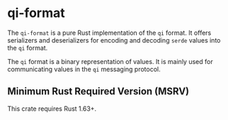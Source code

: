 # qi-format

The `qi-format` is a pure Rust implementation of the `qi` format. It offers
serializers and deserializers for encoding and decoding `serde` values into
the `qi` format.

The `qi` format is a binary representation of values. It is mainly used for
communicating values in the `qi` messaging protocol.

## Minimum Rust Required Version (MSRV)

This crate requires Rust 1.63+.
